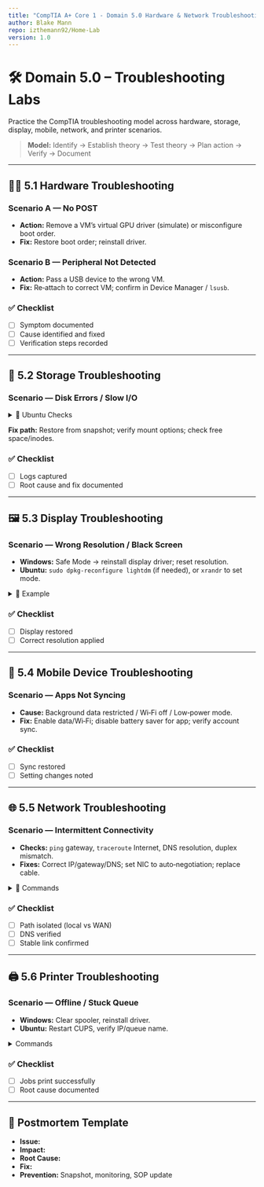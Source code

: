 ```yaml
---
title: "CompTIA A+ Core 1 - Domain 5.0 Hardware & Network Troubleshooting Labs"
author: Blake Mann
repo: izthemann92/Home-Lab
version: 1.0
---
```


# 🛠️ Domain 5.0 – Troubleshooting Labs
Practice the CompTIA troubleshooting model across hardware, storage, display, mobile, network, and printer scenarios.

> **Model:** Identify → Establish theory → Test theory → Plan action → Verify → Document

---

## 🧑‍💻 5.1 Hardware Troubleshooting

### Scenario A — No POST
- **Action:** Remove a VM’s virtual GPU driver (simulate) or misconfigure boot order.  
- **Fix:** Restore boot order; reinstall driver.

### Scenario B — Peripheral Not Detected
- **Action:** Pass a USB device to the wrong VM.  
- **Fix:** Re‑attach to correct VM; confirm in Device Manager / `lsusb`.

### ✅ Checklist
- [ ] Symptom documented  
- [ ] Cause identified and fixed  
- [ ] Verification steps recorded

---

## 💽 5.2 Storage Troubleshooting

### Scenario — Disk Errors / Slow I/O
<details>
<summary>🐧 Ubuntu Checks</summary>

```bash
dmesg | tail -n 50
lsblk -f
sudo smartctl -a /dev/sda || true
sudo fsck -f /dev/sda1 || true
```
</details>

**Fix path:** Restore from snapshot; verify mount options; check free space/inodes.

### ✅ Checklist
- [ ] Logs captured  
- [ ] Root cause and fix documented

---

## 🖼️ 5.3 Display Troubleshooting

### Scenario — Wrong Resolution / Black Screen
- **Windows:** Safe Mode → reinstall display driver; reset resolution.  
- **Ubuntu:** `sudo dpkg-reconfigure lightdm` (if needed), or `xrandr` to set mode.

<details>
<summary>🐧 Example</summary>

```bash
xrandr
xrandr --output Virtual-1 --mode 1920x1080 --rate 60
```
</details>

### ✅ Checklist
- [ ] Display restored  
- [ ] Correct resolution applied

---

## 📱 5.4 Mobile Device Troubleshooting

### Scenario — Apps Not Syncing
- **Cause:** Background data restricted / Wi‑Fi off / Low‑power mode.  
- **Fix:** Enable data/Wi‑Fi; disable battery saver for app; verify account sync.

### ✅ Checklist
- [ ] Sync restored  
- [ ] Setting changes noted

---

## 🌐 5.5 Network Troubleshooting

### Scenario — Intermittent Connectivity
- **Checks:** `ping` gateway, `traceroute` Internet, DNS resolution, duplex mismatch.  
- **Fixes:** Correct IP/gateway/DNS; set NIC to auto‑negotiation; replace cable.

<details>
<summary>🧰 Commands</summary>

```bash
ip a && ip route
ping -c 4 192.168.10.1
nslookup www.lab.local 192.168.10.20
traceroute 8.8.8.8
```
</details>

### ✅ Checklist
- [ ] Path isolated (local vs WAN)  
- [ ] DNS verified  
- [ ] Stable link confirmed

---

## 🖨️ 5.6 Printer Troubleshooting

### Scenario — Offline / Stuck Queue
- **Windows:** Clear spooler, reinstall driver.  
- **Ubuntu:** Restart CUPS, verify IP/queue name.

<details>
<summary>Commands</summary>

```powershell
# Windows
Stop-Service Spooler
Start-Sleep -Seconds 2
Remove-Item "C:\Windows\System32\spool\PRINTERS\*" -Force
Start-Service Spooler
```
```bash
# Ubuntu
sudo systemctl restart cups
lpstat -p -d
```
</details>

### ✅ Checklist
- [ ] Jobs print successfully  
- [ ] Root cause documented

---

## 🧾 Postmortem Template
- **Issue:**  
- **Impact:**  
- **Root Cause:**  
- **Fix:**  
- **Prevention:** Snapshot, monitoring, SOP update
